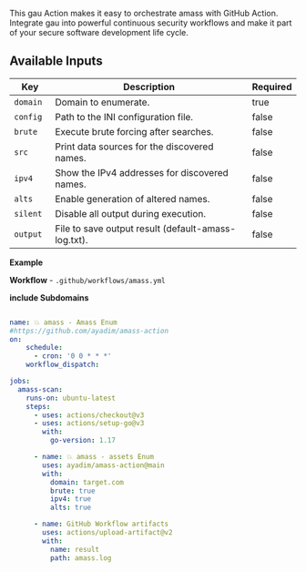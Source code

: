 This gau Action makes it easy to orchestrate amass with GitHub Action. Integrate gau into powerful continuous security workflows and make it part of your secure software development life cycle.

Available Inputs
------

| Key               | Description                                         | Required |
| ----------------- | --------------------------------------------------- | -------- |
| `domain`          | Domain to enumerate.                                | true     |
| `config `         | Path to the INI configuration file.                 | false    |
| `brute`           | Execute brute forcing after searches.               | false    |
| `src`             | Print data sources for the discovered names.        | false    |
| `ipv4`            | Show the IPv4 addresses for discovered names.       | false    |
| `alts`            | Enable generation of altered names.                 | false    |
| `silent`          | Disable all output during execution.                | false    |
| `output`          | File to save output result (default-amass-log.txt). | false    |


**Example**

**Workflow** - `.github/workflows/amass.yml`

**include Subdomains**
```yaml

name: 💥 amass - Amass Enum
#https://github.com/ayadim/amass-action
on:
    schedule:
      - cron: '0 0 * * *'
    workflow_dispatch:

jobs:
  amass-scan:
    runs-on: ubuntu-latest
    steps:
      - uses: actions/checkout@v3
      - uses: actions/setup-go@v3
        with:
          go-version: 1.17

      - name: 💥 amass - assets Enum
        uses: ayadim/amass-action@main
        with:
          domain: target.com
          brute: true
          ipv4: true
          alts: true

      - name: GitHub Workflow artifacts
        uses: actions/upload-artifact@v2
        with:
          name: result
          path: amass.log



```



